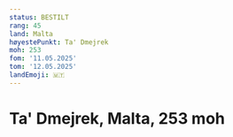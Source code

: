 ```yaml
---
status: BESTILT
rang: 45
land: Malta
høyestePunkt: Ta' Dmejrek
moh: 253
fom: '11.05.2025'
tom: '12.05.2025'
landEmoji: 🇲🇹
---
```


# Ta' Dmejrek, Malta, 253 moh